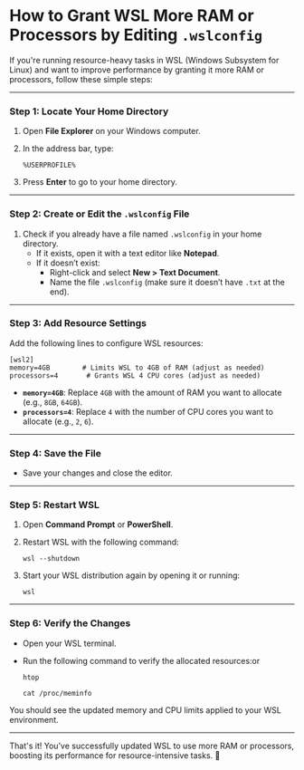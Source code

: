 # How to Grant WSL More RAM or Processors by Editing `.wslconfig`

If you're running resource-heavy tasks in WSL (Windows Subsystem for Linux) and want to improve performance by granting it more RAM or processors, follow these simple steps:

---

### **Step 1: Locate Your Home Directory**

1. Open **File Explorer** on your Windows computer.
2. In the address bar, type:
    
    ```
    %USERPROFILE%
    ```
    
3. Press **Enter** to go to your home directory.

---

### **Step 2: Create or Edit the `.wslconfig` File**

1. Check if you already have a file named `.wslconfig` in your home directory.
    - If it exists, open it with a text editor like **Notepad**.
    - If it doesn’t exist:
        - Right-click and select **New > Text Document**.
        - Name the file `.wslconfig` (make sure it doesn’t have `.txt` at the end).

---

### **Step 3: Add Resource Settings**

Add the following lines to configure WSL resources:

```
[wsl2]
memory=4GB        # Limits WSL to 4GB of RAM (adjust as needed)
processors=4       # Grants WSL 4 CPU cores (adjust as needed)
```

- **`memory=4GB`**: Replace `4GB` with the amount of RAM you want to allocate (e.g., `8GB`, `64GB`).
- **`processors=4`**: Replace `4` with the number of CPU cores you want to allocate (e.g., `2`, `6`).

---

### **Step 4: Save the File**

- Save your changes and close the editor.

---

### **Step 5: Restart WSL**

1. Open **Command Prompt** or **PowerShell**.
2. Restart WSL with the following command:
    
    ```
    wsl --shutdown
    ```
    
3. Start your WSL distribution again by opening it or running:
    
    ```
    wsl
    ```
    

---

### **Step 6: Verify the Changes**

- Open your WSL terminal.
- Run the following command to verify the allocated resources:or
    
    ```
    htop
    ```
    
    ```
    cat /proc/meminfo
    ```
    

You should see the updated memory and CPU limits applied to your WSL environment.

---

That's it! You’ve successfully updated WSL to use more RAM or processors, boosting its performance for resource-intensive tasks. 🎉